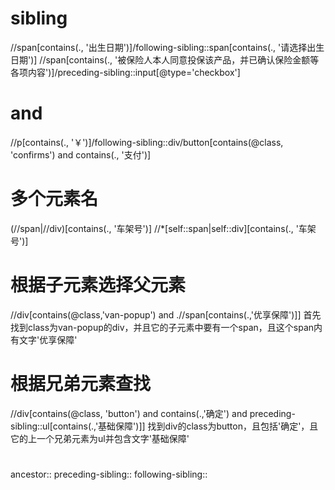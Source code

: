 # sibling
//span[contains(., '出生日期')]/following-sibling::span[contains(., '请选择出生日期')]
//span[contains(., '被保险人本人同意投保该产品，并已确认保险金额等各项内容')]/preceding-sibling::input[@type='checkbox']

# and
//p[contains(., '￥')]/following-sibling::div/button[contains(@class, 'confirms') and contains(., '支付')]

# 多个元素名
(//span|//div)[contains(., '车架号')]
//*[self::span|self::div][contains(., '车架号')]

# 根据子元素选择父元素

//div[contains(@class,'van-popup') and .//span[contains(.,'优享保障')]]
首先找到class为van-popup的div，并且它的子元素中要有一个span，且这个span内有文字'优享保障'

# 根据兄弟元素查找

//div[contains(@class, 'button') and contains(.,'确定') and preceding-sibling::ul[contains(.,'基础保障')]]
找到div的class为button，且包括'确定'，且它的上一个兄弟元素为ul并包含文字'基础保障'

# 

ancestor::
preceding-sibling::
following-sibling::